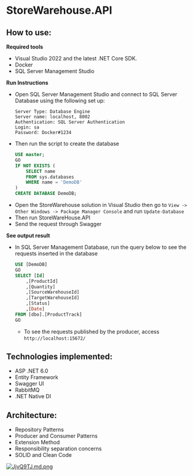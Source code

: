 StoreWarehouse.API
=====================

## How to use:

**Required tools**
- Visual Studio 2022 and the latest .NET Core SDK.
- Docker
- SQL Server Management Studio

**Run Instructions**
- Open SQL Server Management Studio and connect to SQL Server Database using the following set up:
    ```
    Server Type: Database Engine
    Server name: localhost, 8002
    Authentication: SQL Server Authentication
    Login: sa
    Password: Docker#1234
    ```
- Then run the script to create the database
    ```sql
    USE master;
    GO
    IF NOT EXISTS (
        SELECT name
        FROM sys.databases
        WHERE name = 'DemoDB'
    )
    CREATE DATABASE DemoDB;
    ```
- Open the StoreWarehouse solution in Visual Studio then go to ```View -> Other Windows -> Package Manager Console``` and run ```Update-Database```
- Then run StoreWareHouse.API
- Send the request through Swagger

**See output result**

- In SQL Server Management Database, run the query below to see the requests inserted in the database
    ```sql
    USE [DemoDB]
    GO
    SELECT [Id]
        ,[ProductId]
        ,[Quantity]
        ,[SourceWarehouseId]
        ,[TargetWarehouseId]
        ,[Status]
        ,[Date]
    FROM [dbo].[ProductTrack]
    GO
    ```
  - To see the requests published by the producer, access ```http://localhost:15672/```

## Technologies implemented:

- ASP .NET 6.0
- Entity Framework
- Swagger UI
- RabbitMQ
- .NET Native DI

## Architecture:
- Repository Patterns
- Producer and Consumer Patterns
- Extension Method
- Responsibility separation concerns
- SOLID and Clean Code

[![JjvQ9TJ.md.png](https://iili.io/JjvQ9TJ.md.png)](https://freeimage.host/i/JjvQ9TJ)
